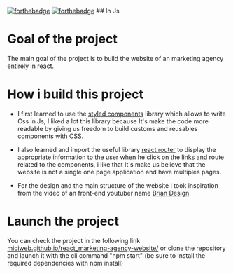 [![forthebadge](https://forthebadge.com/images/badges/made-with-javascript.svg)](http://forthebadge.com)
[![forthebadge](https://forthebadge.com/images/badges/uses-css.svg)](http://forthebadge.com) ## In Js

# Goal of the project
The main goal of the project is to build the website of an marketing agency entirely in react.

# How i build this project
* I first learned to use the [styled components](https://styled-components.com/) library which allows to write Css in Js, I liked a lot this library because It's make the code more readable by giving us freedom to build customs and reusables components with CSS.

* I also learned and import the useful library [react router](https://reactrouter.com/) to display the appropriate information to the user when he click on the links and route related to the components, i like that It's make us believe that the website is not a single one page application and have multiples pages.

* For the design and the main structure of the website i took inspiration from the video of an front-end youtuber name [Brian Design](https://www.youtube.com/channel/UCsKsymTY_4BYR-wytLjex7A)

# Launch the project
You can check the project in the following link [miciweb.github.io/react_marketing-agency-website/](miciweb.github.io/react_marketing-agency-website/) or clone the repository and launch it with the cli command "npm start" (be sure to install the required dependencies with npm install)


